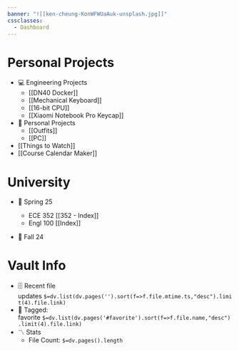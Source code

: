 ```yaml
---
banner: "![[ken-cheung-KonWFWUaAuk-unsplash.jpg]]"
cssclasses:
  - Dashboard
---
```

# Personal Projects

- 💻 Engineering Projects
    - [[DN40 Docker]]
    - [[Mechanical Keyboard]]
    - [[16-bit CPU]]
    - [[Xiaomi Notebook Pro Keycap]]
- 👔 Personal Projects
	- [[Outfits]]
	- [[PC]]
- [[Things to Watch]]
- [[Course Calendar Maker]]

# University

- 🌷 Spring 25
	- ECE 352 [[352 - Index]]
	- Engl 100 [[Index]]
    
- 🍂 Fall 24


# Vault Info

- 🗄️ Recent file updates `$=dv.list(dv.pages('').sort(f=>f.file.mtime.ts,"desc").limit(4).file.link)`
- 🔖 Tagged: favorite `$=dv.list(dv.pages('#favorite').sort(f=>f.file.name,"desc").limit(4).file.link)`
- 〽️ Stats
    - File Count: `$=dv.pages().length`